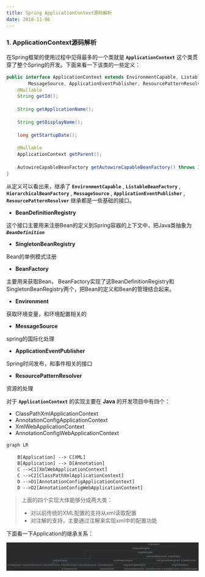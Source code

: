 ```yaml
---
title: Spring ApplicationContext源码解析
date: 2018-11-06 
---
```

### 1. ApplicationContext源码解析

在Spring框架的使用过程中见得最多的一个类就是 **`ApplicationContext`** 这个类贯穿了整个Spring的开发。下面来看一下该类的一些定义：

```java
public interface ApplicationContext extends EnvironmentCapable, ListableBeanFactory, HierarchicalBeanFactory,
		MessageSource, ApplicationEventPublisher, ResourcePatternResolver {
	@Nullable
	String getId();

	String getApplicationName();

	String getDisplayName();

	long getStartupDate();

	@Nullable
	ApplicationContext getParent();

	AutowireCapableBeanFactory getAutowireCapableBeanFactory() throws IllegalStateException;
}
```

从定义可以看出来，继承了 **`EnvironmentCapable`** , **`ListableBeanFactory`** , **`HierarchicalBeanFactory`** , 
		**`MessageSource`** , **`ApplicationEventPublisher`** , **`ResourcePatternResolver`** 继承都是一些基础的接口。

-  **BeanDefinitionRegistry**  

  这个接口主要用来注册Bean的定义到Spring容器的上下文中，把Java类抽象为 ***`BeanDefinition`*** 

-  **SingletonBeanRegistry** 

  Bean的单例模式注册
  
-   **BeanFactory**  

   主要用来获取Bean， BeanFactory实现了这BeanDefinitionRegistry和SingletonBeanRegistry两个，把Bean的定义和Bean的管理结合起来。 

-   **Environment** 

   获取环境变量，和环境配置相关的

-   **MessageSource** 

   spring的国际化处理

-   **ApplicationEventPublisher**

   Spring时间发布，和事件相关的接口 

-   **ResourcePatternResolver**

   资源的处理 

对于 **`ApplicationContext`** 的实现主要在 **Java** 的开发项目中有四个：

- ClassPathXmlApplicationContext
- AnnotationConfigApplicationContext
- XmlWebApplicationContext
- AnnotationConfigWebApplicationContext

```mermaid
graph LR
   
    B[Application] --> C[XML]
    B[Application] --> D[Annotation]
    C -->C1[XmlWebApplicationContext]
    C -->C2[ClassPathXmlApplicationContext]
    D -->D1[AnnotationConfigApplicationContext]
    D -->D2[AnnotationConfigWebApplicationContext]
```



> 上面的四个实现大体能够分成两大类：
>
> - 对以前传统的XML配置的支持从xml读取配置
> - 对注解的支持，主要通过注解来实现xml中的配置功能

下面看一下Application的继承关系：

![图](https://github.com/mxsm/document/blob/master/image/Spring/Springframework/ApplicationContext.png?raw=true)

